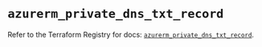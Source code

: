 # `azurerm_private_dns_txt_record`

Refer to the Terraform Registry for docs: [`azurerm_private_dns_txt_record`](https://registry.terraform.io/providers/hashicorp/azurerm/3.96.0/docs/resources/private_dns_txt_record).
